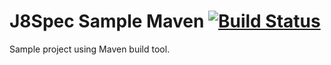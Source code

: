 J8Spec Sample Maven [![Build Status](https://travis-ci.org/tprado/j8spec-sample-maven.svg?branch=master)](https://travis-ci.org/tprado/j8spec-sample-maven)
===================

Sample project using Maven build tool.
